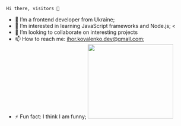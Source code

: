     Hi there, visitors 👋

- 🔭 I’m a frontend developer from Ukraine;  
- 🌱 I’m interested in learning JavaScript frameworks and Node.js; <
- 👀 I’m looking to collaborate on interesting projects
- 📫 How to reach me: ihor.kovalenko.dev@gmail.com;
- ⚡ Fun fact: I think I am funny; <img src="https://user-images.githubusercontent.com/77886931/153088287-f02191bc-7010-4656-8f8c-0ddc700bdf45.gif" width="230" height="200"/>


